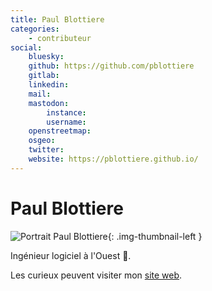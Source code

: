 ```yaml
---
title: Paul Blottiere
categories:
    - contributeur
social:
    bluesky:
    github: https://github.com/pblottiere
    gitlab:
    linkedin:
    mail:
    mastodon:
        instance:
        username:
    openstreetmap:
    osgeo:
    twitter:
    website: https://pblottiere.github.io/
---
```


# Paul Blottiere

<!-- --8<-- [start:author-sign-block] -->

![Portrait Paul Blottiere](https://cdn.geotribu.fr/img/internal/contributeurs/pblottiere.jpg "Portrait Paul Blottiere"){: .img-thumbnail-left }

Ingénieur logiciel à l'Ouest :ocean:.

Les curieux peuvent visiter mon [site web](https://pblottiere.github.io/).

<!-- --8<-- [end:author-sign-block] -->

